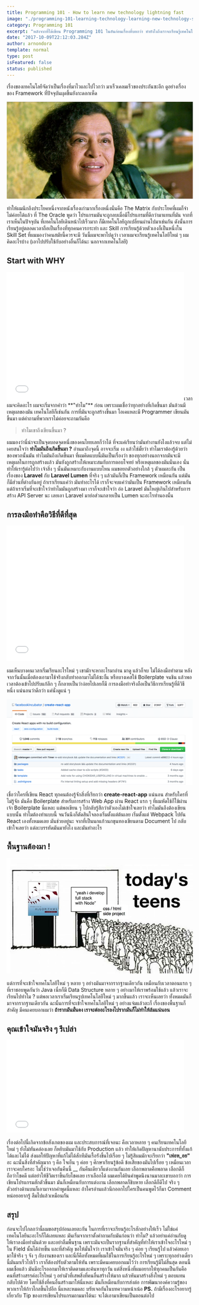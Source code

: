 ```yaml
---
title: Programming 101 - How to learn new technology lightning fast
image: "./programming-101-learning-technology-learning-new-technology-signed.png"
category: Programming 101
excerpt: "หลังจากที่ได้เขียน Programming 101 ในอันก่อนเรื่องที่บอกว่า ทำยังไงถึงเราจะเรียนรู้เทคโนโลยีใหม่ ๆ ได้อย่างรวดเร็ววันนี้เลยจะมาแชร์ทริก ไม่รู้เหมือนกันมันคืออะไร ผมคิดขึ้นมาใช้เอง ผมเรียกมันว่า 2-Days Miracle"
date: "2017-10-09T22:12:03.284Z"
author: arnondora
template: normal
type: post
isFeatured: false
status: published
---
```


เรื่องของเทคโนโลยีจัดว่าเป็นเรื่องที่มาไวและไปไวกว่า มาเร็วเคลมเร็วของประกันซะอีก ดูอย่างเรื่องของ Framework ที่ปัจจุบันผุดขึ้นยังกะดอกเห็ด

![](./programming-101-start-learning-how-to-code-the-oracle.jpg)

ทำให้ผมนึกถึงประโยคหนึ่งจากหนังเรื่องเก่ามากเรื่องหนึ่งนั่นคือ The Matrix กับประโยคที่ผมก็จำไม่ค่อยได้แล้ว ที่ The Oracle พูดว่า โปรแกรมมันจะถูกลบเมื่อมีโปรแกรมที่ดีกว่ามาแทนที่มัน จากที่เราเห็นในปัจจุบัน ที่เทคโนโลยีเดินหน้าไปเร็วมาก ก็มีเทคโนโลยีถูกเปลี่ยนผ่านไปมาเช่นกัน ดังนั้นการเรียนรู้อยู่ตลอดเวลาถือเป็นเรื่องที่ทุกคนควรกระทำ และ Skill การเรียนรู้ด้วยตัวเองก็เป็นหนึ่งใน Skill Set ที่ผมมองว่าคนสมัยนี้ควรจะมี วันนี้ผมจะพาไปดูว่า เวลาผมจะเรียนรู้เทคโนโลยีใหม่ ๆ ผมคิดอะไรบ้าง (เอาไปปรับใช้กับอย่างอื่นก็ได้นะ นอกจากเทคโนโลยี)

## Start with WHY

<iframe src="//giphy.com/embed/EdW1pjRlyMTCM" width="480" height="348" frameborder="0"></iframe>เวลาผมจะคิดอะไร ผมจะเริ่มจากคำว่า **"ทำไม"** ก่อน เพราะผมเชื่อว่าทุกอย่างที่เกิดขึ้นมา มันล้วนมีเหตุผลของมัน เทคโนโลยีก็เช่นกัน การที่มันจะถูกสร้างขึ้นมา โอเคแหละมี Programmer เขียนมันขึ้นมา แต่คำถามที่พวกเราไม่ค่อยจะถามกันคือ

> ทำไมเขาถึงเขียนขึ้นมา ?

ผมมองว่านี่น่าจะเป็นจุดบอดจุดหนึ่งของคนไทยเลยก็ว่าได้ ที่จะแค่เรียนว่ามันทำงานยังไงแล้วจบ แต่ไม่เคยสนใจว่า **ทำไมมันถึงเกิดขึ้นมา ?** อ่านมาถึงจุดนี้ อาจจะเริ่ม งง แล้วใช่มั้ยว่า ทำไมเราต้องรู้ด้วยว่าของพวกนั้นมัน ทำไมมันถึงเกิดขึ้นมา ที่ผมคิดแบบนี้มันเป็นเรื่องว่า ของทุกอย่างนอกจากมันจะมีเหตุผลในการถูกสร้างแล้ว มันยังถูกสร้างให้เหมาะสมกับการตอบโจทย์ หรือเหตุผลของมันนั่นเอง นั่นทำให้เรารู้ต่อไปว่า เจ้าสิ่ง ๆ นั้นมันเหมาะกับงานแบบไหน ผมขอยกตัวอย่างใกล้ ๆ ตัวผมละกัน เป็นเรื่องของ **Laravel** กับ **Laravel Lumen** ที่จริง ๆ แล้วมันก็เป็น Framework เหมือนกัน แต่มันก็มีส่วนที่ต่างกันอยู่ ถ้าเราเรียนแค่ว่า มันทำอะไรได้ เราก็จะจบแค่ว่ามันเป็น Framework เหมือนกัน แต่ถ้าเราเริ่มที่จะเข้าใจว่าทำไมมันถูกสร้างมา เราก็จะเข้าใจว่า อ๋อ Laravel มันใหญ่เกินไปสำหรับการสร้าง API Server นะ เลยเอา Laravel มาย่อส่วนกลายเป็น Lumen นะอะไรทำนองนั้น

## การลงมือทำคือวิธีที่ดีที่สุด

<iframe src="//giphy.com/embed/ZvLUtG6BZkBi0" width="480" height="366" frameborder="0"></iframe>

ผมเห็นบางคนเวลาเริ่มเรียนอะไรใหม่ ๆ เขามักจะหาอะไรมาอ่าน มาดู แล้วก็จบ ไม่ได้ลงมือทำตาม หลังจากวันนั้นเมื่อต้องเอามาใช้จริงกลับทำออกมาไม่ได้ซะงั้น หรือบางเคสใช้ Boilerplate จนชิน แล้วพอเวลาต้องเข้าไปปรับแก้ลึก ๆ ก็กลายเป็นว่าง่อยไปเลยก็มี การลงมือทำจริงถือเป็นวิธีการเรียนรู้ที่ดีวิธีหนึ่ง แน่นอนว่าดีกว่า แค่นั่งดูแน่ ๆ

![](./create_react_app_repository.png)

เชื่อว่าใครที่เขียน React ทุกคนต้องรู้จักสิ่งที่เรียกว่า **create-react-app** แน่นอน สำหรับใครที่ไม่รู้จัก มันคือ Boilerplate สำหรับการสร้าง Web App ผ่าน React แรก ๆ ที่ผมหัดใช้ก็ใช้ผ่านเจ้า Boilerplate นี่แหละ แต่พอเขียน ๆ ไปกลับรู้สึกว่าตัวเองไม่เข้าใจเลยว่า ทำไมมันถึงต้องเขียนแบบนั้น ทำไมต้องทำแบบนี้ จนวันนึงก็ตัดสินใจลองเริ่มตั้งแต่ต้นเลย เริ่มตั้งแต่ Webpack ไปยัน React เองทั้งหมดเลย มันช่วยอยู่นะ จากที่เป็นนกแก้วนกขุนทองเขียนตาม Document ไป กลับเข้าใจเลยว่า แต่ละบรรทัดมันมายังไง และมันทำอะไร

## พื้นฐานต้องมา !

![](./programming-101-start-learning-how-to-code-foundation-is-important.jpg)

แต่การที่จะเข้าใจเทคโนโลยีใหม่ ๆ หลาย ๆ อย่างมันมาจากรากฐานเดียวกัน เหมือนกับเวลาตอนแรก ๆ ที่เราชอบพูดกันว่า Java เนี่ยก็มี Data Structure หลาย ๆ อย่างมาให้เราพร้อมใช้แล้ว แล้วเราจะเรียนไปทำไม ? แต่พอเวลาเราเริ่มเรียนรูปเทคโนโลยีใหม่ ๆ มากขึ้นแล้ว เราจะเห็นเลยว่า ทั้งหมดมันก็มาจากรากฐานเดียวกัน ฉะนั้นการที่จะเข้าใจเทคโนโลยีใหม่ ๆ อย่างแจ่มแล้วละก็ เรื่องของพื้นฐานก็สำคัญ มีคนเคยบอกผมว่า **ถ้ารากมันมั่นคง เราจะต่ออะไรลงไปรากมันก็ไม่ทำให้ล้มแน่นอน**

## คุณเข้าใจมันจริง ๆ รึเปล่า

<iframe src="//giphy.com/embed/sM4ALgO3D7F8k" width="480" height="251" frameborder="0"></iframe>

เรื่องต่อไปนี้เกิดจากข้อสังเกตของผม และประสบการณ์ที่เจอนะ คือเวลาหลาย ๆ คนเรียนเทคโนโลยีใหม่ ๆ ยังไม่ทันคล่องเลย ก็หยิบมันมาใช้กับ Production แล้ว ทำให้เกิดปัญหานานับประการที่ทั้งแก้ได้และไม่ได้ ส่งผลให้ปัญหาที่แก้ไม่ได้สักทีมันเรื้อรังขึ้นไปเรื่อย ๆ ไม่รู้สิผมมักจะเรียกว่า **"เห่อห_อย"** อะ ฉะนั้นสิ่งที่สำคัญมาก ๆ คือ ใจเย็น ๆ ค่อย ๆ ศึกษาเรียนรู้ข้อดี ข้อเสียของมันไปเรื่อย ๆ เหมือนเวลาเราจะคบใครอะ ไม่ใช่ว่าเจอกันคืนนี้ __ กันคืนเดียวก็แต่งงานกันเลย เลือกพลาดคือพลาด เลือกดีก็ถือว่าโชคดี แต่อย่าให้ชีวิตเราขึ้นกับโชคเลย เราเลือกได้ ผมเคยได้ยินคำพูดนึงนานมาละเขาบอกว่า การเขียนโปรแกรมสักตัวขึ้นมา มันก็เหมือนกับการแต่งงาน เลือกพลาดก็ชิบหาย เลือกดีก็ดีไป จริง ๆ ตัวอย่างด้านบนก็เอามาจากคำพูดนี้แหละ ถ้าใครอ่านแล้วนึกออกไปใครเป็นคนพูดไว้ก็มา Comment หน่อยอยากรู้ ลืมไปแล้วเหมือนกัน

## สรุป

ก่อนจะไปไกลกว่านี้ผมขอสรุปก่อนเลยละกัน ในการที่เราจะเรียนรู้อะไรสักอย่างให้เร็ว ไม่ใช่แค่เทคโนโลยีนะอะไรก็ได้เลยแหละ มันเริ่มจากเราตั้งคำถามกับมันก่อนว่า ทำไม? แล้วอย่าแค่อ่านกับดู ให้เราลงมือทำมันด้วย และอย่าลืมพื้นฐาน เพราะมันจะเป็นรากฐานที่สำคัญที่ทำให้เราเข้าใจอะไรใหม่ ๆ ใน Field นั้นได้ง่ายขึ้น และที่สำคัญ ขอให้มั่นใจว่า เราเข้าใจมันจริง ๆ ค่อย ๆ เรียนรู้ไป แล้วค่อยเอามาใช้จริง ๆ จัง ๆ กับงานของเรา และนี่ก็คือทั้งหมดที่ผมใช้ในการเรียนรู้อะไรใหม่ ๆ เพราะทุกอย่างเดี๋ยวนี้มันมาเร็วไปเร็ว เราก็ต้องปรับตัวตามให้ทัน เพราะมีคนเคยบอกผมไว้ว่า การเรียนรู้มีไม่สิ้นสุด ตอนนี้ผมเชื่อแล้ว มันมีอะไรออกมาให้เราติดตามและค้นหาทุกวัน แต่สิ่งหนึ่งที่ผมอยากให้ทุกคนเป็นกันคือ คนที่สร้างสรรค์อะไรใหม่ ๆ อย่ามัวที่เสพสิ่งที่คนอื่นสร้างให้มาก แล้วหันมาสร้างสิ่งใหม่ ๆ ตอบแทนกลับไปด้วย โดยใช้สิ่งที่คนอื่นสร้างมาให้นี่แหละ มันก็เหมือนกับการส่งต่อ การพัฒนาองค์ความรู้ของพวกเราให้ก้าวไกลขึ้นไปอีก นี่แหละหมดละ บรัยเจอกันในบทความหน้าเน้อ **PS.** ถ้ามีเรื่องอะไรอยากรู้เกี่ยวกับ Tip ของการเขียนโปรแกรมถามมาได้นะ จะได้เอามาเขียนเป็นตอนต่อไป
